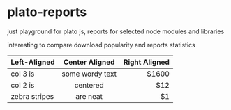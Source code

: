 

# plato-reports

just playground for plato js, reports for selected node modules and libraries

interesting to compare download popularity and reports statistics


|Left-Aligned|Center Aligned|Right Aligned|
|:------------|:---------------:|-----:|
| col 3 is      | some wordy text | $1600 |
| col 2 is      | centered        |   $12 |
| zebra stripes | are neat        |    $1 |
